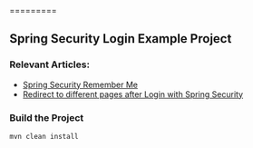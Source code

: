 =========

## Spring Security Login Example Project


### Relevant Articles: 
- [Spring Security Remember Me](http://www.baeldung.com/spring-security-remember-me)
- [Redirect to different pages after Login with Spring Security](http://www.baeldung.com/spring_redirect_after_login)


### Build the Project
```
mvn clean install
```
